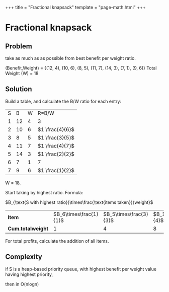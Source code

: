 +++
title = "Fractional knapsack"
template = "page-math.html"
+++

# Fractional knapsack

## Problem
take as much as as possible from best benefit per weight ratio.

(Benefit,Weight) = {(12, 4), (10, 6), (8, 5), (11, 7), (14, 3), (7, 1), (9, 6)}
Total Weight (W) = 18

## Solution
Build a table, and calculate the B/W ratio for each entry:

|     |     |     |     |
| --- | --- | --- | --- |
| S   | B   | W   | R=B/W |
| 1   | 12  | 4   | 3   |
| 2   | 10  | 6   | $1 \frac{4}{6}$ |
| 3   | 8   | 5   | $1 \frac{3}{5}$ |
| 4   | 11  | 7   | $1 \frac{4}{7}$ |
| 5   | 14  | 3   | $1 \frac{2}{2}$ |
| 6   | 7   | 1   | 7   |
| 7   | 9   | 6   | $1 \frac{1}{2}$ |

W = 18.

Start taking by highest ratio.
Formula:

$B_{\text{S with highest ratio}}\times\frac{\text{items taken}}{weight}$



<table>
<tr><td><strong>Item<strong></td><td>$B_6\times\frac{1}{1}$</td><td>$B_5\times\frac{3}{3}$</td><td>$B_1\times\frac{4}{4}$</td><td>$B_2\times\frac{6}{6}$</td><td>$B_3\times\frac{4}{5}$</td></tr>
<tr><td><strong>Cum.totalweight<strong></td><td>1</td><td>4</td><td>8</td><td>14</td><td>18</td></tr>
</table>


For total profits, calculate the addition of all items.

## Complexity

if S is a heap-based priority queue, with highest benefit per weight value having highest priority,

then in O(nlogn)
